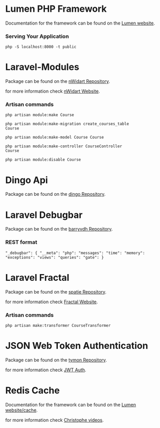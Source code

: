 # Lumen PHP Framework

Documentation for the framework can be found on the [Lumen website](http://lumen.laravel.com/docs).

### Serving Your Application

<code>php -S localhost:8000 -t public</code>

# Laravel-Modules

Package can be found on the [nWidart Repository](https://github.com/nWidart/laravel-modules).

for more information check [nWidart Website](https://nwidart.com/laravel-modules/v3/introduction).

### Artisan commands

<code>php artisan module:make Course</code>

<code>php artisan module:make-migration create_courses_table Course</code>

<code>php artisan module:make-model Course Course</code>

<code>php artisan module:make-controller CourseController Course</code>

<code>php artisan module:disable Course</code>

# Dingo Api

Package can be found on the [dingo Repository](https://github.com/dingo/api).

# Laravel Debugbar

Package can be found on the [barryvdh Repository](https://github.com/barryvdh/laravel-debugbar).

### REST format

<code>"_debugbar": {
        "__meta":
        "php":
        "messages":
        "time":
        "memory":
        "exceptions":
        "views":
        "queries":
        "gate":
        }
</code>

# Laravel Fractal

Package can be found on the [spatie Repository](https://github.com/spatie/laravel-fractal).

for more information check [Fractal Website](https://fractal.thephpleague.com/).

### Artisan commands

<code>php artisan make:transformer CourseTransformer</code>

# JSON Web Token Authentication

Package can be found on the [tymon Repository](https://github.com/tymondesigns/jwt-auth).

for more information check [JWT Auth](http://jwt-auth.readthedocs.io/en/develop/).

# Redis Cache

Documentation for the framework can be found on the [Lumen website/cache](https://lumen.laravel.com/docs/5.6/cache).

for more information check [Christophe videos](https://www.youtube.com/watch?v=S_jA39Uayak&list=PLXM5y5j_b0mMdVF5p_2ug_b5tWqah_tfJ).
